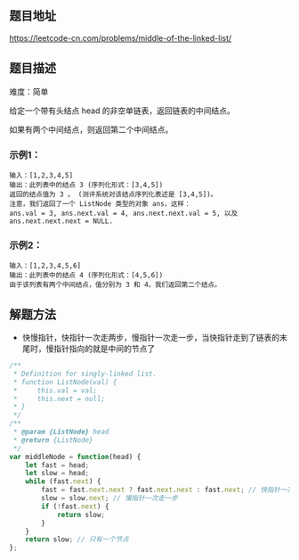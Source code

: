## 题目地址

https://leetcode-cn.com/problems/middle-of-the-linked-list/

## 题目描述

难度：简单

给定一个带有头结点 head 的非空单链表，返回链表的中间结点。

如果有两个中间结点，则返回第二个中间结点。

### 示例1：

```
输入：[1,2,3,4,5]
输出：此列表中的结点 3 (序列化形式：[3,4,5])
返回的结点值为 3 。 (测评系统对该结点序列化表述是 [3,4,5])。
注意，我们返回了一个 ListNode 类型的对象 ans，这样：
ans.val = 3, ans.next.val = 4, ans.next.next.val = 5, 以及 ans.next.next.next = NULL.
```

### 示例2：

```
输入：[1,2,3,4,5,6]
输出：此列表中的结点 4 (序列化形式：[4,5,6])
由于该列表有两个中间结点，值分别为 3 和 4，我们返回第二个结点。
```

## 解题方法

- 快慢指针，快指针一次走两步，慢指针一次走一步，当快指针走到了链表的末尾时，慢指针指向的就是中间的节点了

```js
/**
 * Definition for singly-linked list.
 * function ListNode(val) {
 *     this.val = val;
 *     this.next = null;
 * }
 */
/**
 * @param {ListNode} head
 * @return {ListNode}
 */
var middleNode = function(head) {
    let fast = head;
    let slow = head;
    while (fast.next) {
        fast = fast.next.next ? fast.next.next : fast.next; // 快指针一次走两步
        slow = slow.next; // 慢指针一次走一步
        if (!fast.next) {
            return slow;
        }
    }
    return slow; // 只有一个节点
};
```


